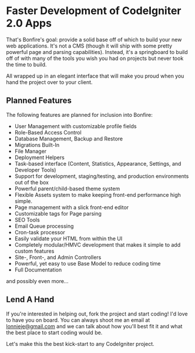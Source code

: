 # Faster Development of CodeIgniter 2.0 Apps

That's Bonfire's goal: provide a solid base off of which to build your new web applications. It's not a CMS (though it will ship with some pretty powerful page and parsing capabilities). Instead, it's a springboard to build off of with many of the tools you wish you had on projects but never took the time to build.

All wrapped up in an elegant interface that will make you proud when you hand the project over to your client.

## Planned Features

The following features are planned for inclusion into Bonfire:

- User Management with customizable profile fields
- Role-Based Access Control
- Database Management, Backup and Restore
- Migrations Built-In
- File Manager
- Deployment Helpers
- Task-based interface (Content, Statistics, Appearance, Settings, and Developer Tools)
- Support for development, staging/testing, and production environments out of the box
- Powerful parent/child-based theme system
- Flexible Assets system to make keeping front-end performance high simple.
- Page management with a slick front-end editor
- Customizable tags for Page parsing
- SEO Tools
- Email Queue processing
- Cron-task processor
- Easily validate your HTML from within the UI
- Completely modular/HMVC development that makes it simple to add custom features
- Site-, Front-, and Admin Controllers
- Powerful, yet easy to use Base Model to reduce coding time
- Full Documentation

and possibly even more...

## Lend A Hand

If you're interested in helping out, fork the project and start coding! I'd love to have you on board. You can always shoot me an email at lonnieje@gmail.com and we can talk about how you'll best fit it and what the best place to start coding would be.

Let's make this the best kick-start to any CodeIgniter project. 

